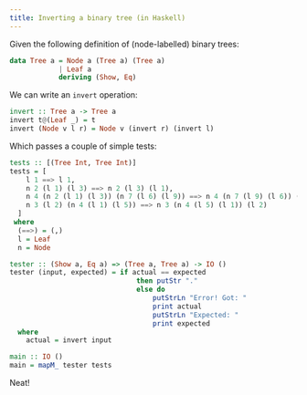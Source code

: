 ```yaml
---
title: Inverting a binary tree (in Haskell)
---
```


Given the following definition of (node-labelled) binary trees:

```haskell
data Tree a = Node a (Tree a) (Tree a)
            | Leaf a
            deriving (Show, Eq)
```

We can write an `invert` operation:

```haskell
invert :: Tree a -> Tree a
invert t@(Leaf _) = t
invert (Node v l r) = Node v (invert r) (invert l)
```

Which passes a couple of simple tests:

```haskell
tests :: [(Tree Int, Tree Int)]
tests = [
    l 1 ==> l 1,
    n 2 (l 1) (l 3) ==> n 2 (l 3) (l 1),
    n 4 (n 2 (l 1) (l 3)) (n 7 (l 6) (l 9)) ==> n 4 (n 7 (l 9) (l 6)) (n 2 (l 3) (l 1)),
    n 3 (l 2) (n 4 (l 1) (l 5)) ==> n 3 (n 4 (l 5) (l 1)) (l 2)
  ]
 where
  (==>) = (,)
  l = Leaf
  n = Node

tester :: (Show a, Eq a) => (Tree a, Tree a) -> IO ()
tester (input, expected) = if actual == expected
                               then putStr "."
                               else do
                                   putStrLn "Error! Got: "
                                   print actual
                                   putStrLn "Expected: "
                                   print expected
  where
    actual = invert input

main :: IO ()
main = mapM_ tester tests
```

Neat!
